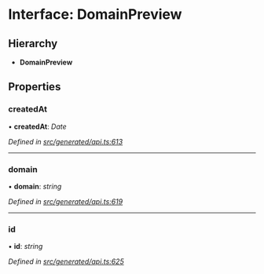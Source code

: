 # Interface: DomainPreview

## Hierarchy

* **DomainPreview**

## Properties

###  createdAt

• **createdAt**: *Date*

*Defined in [src/generated/api.ts:613](https://github.com/mailslurp/mailslurp-client-ts-js/blob/9736ebe/src/generated/api.ts#L613)*

___

###  domain

• **domain**: *string*

*Defined in [src/generated/api.ts:619](https://github.com/mailslurp/mailslurp-client-ts-js/blob/9736ebe/src/generated/api.ts#L619)*

___

###  id

• **id**: *string*

*Defined in [src/generated/api.ts:625](https://github.com/mailslurp/mailslurp-client-ts-js/blob/9736ebe/src/generated/api.ts#L625)*
